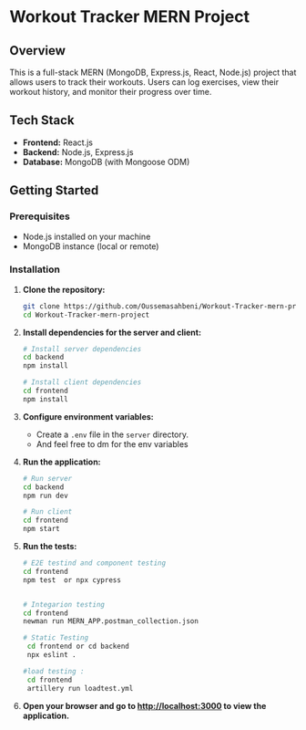 # Workout Tracker MERN Project

## Overview

This is a full-stack MERN (MongoDB, Express.js, React, Node.js) project that allows users to track their workouts. Users can log exercises, view their workout history, and monitor their progress over time.


## Tech Stack

- **Frontend:** React.js
- **Backend:** Node.js, Express.js
- **Database:** MongoDB (with Mongoose ODM)


## Getting Started

### Prerequisites

- Node.js installed on your machine
- MongoDB instance (local or remote)

### Installation

1. **Clone the repository:**

    ```bash
    git clone https://github.com/Oussemasahbeni/Workout-Tracker-mern-project.git
    cd Workout-Tracker-mern-project
    ```

2. **Install dependencies for the server and client:**

    ```bash
    # Install server dependencies
    cd backend
    npm install

    # Install client dependencies
    cd frontend
    npm install
    ```

3. **Configure environment variables:**

    - Create a `.env` file in the `server` directory.
    - And feel free to dm for the env variables

4. **Run the application:**

    ```bash
    # Run server
    cd backend
    npm run dev

    # Run client
    cd frontend
    npm start
    ```

5. **Run the tests:**

    ```bash
    # E2E testind and component testing
    cd frontend
    npm test  or npx cypress
    

    # Integarion testing
    cd frontend
    newman run MERN_APP.postman_collection.json

    # Static Testing
     cd frontend or cd backend
     npx eslint .

    #load testing :
     cd frontend
     artillery run loadtest.yml
    ```

5. **Open your browser and go to [http://localhost:3000](http://localhost:3000) to view the application.**


